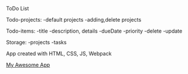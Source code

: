 ToDo List

Todo-projects:
    -default projects
    -adding,delete projects

Todo-items:
    -title
    -description, details
    -dueDate
    -priority
    -delete
    -update

Storage:
    -projects
    -tasks

App created with HTML, CSS, JS, Webpack

[My Awesome App](https://krolew.github.io/TodoList/)


